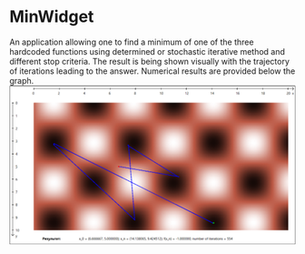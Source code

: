 # MinWidget
 An application allowing one to find a minimum of one of the three hardcoded functions
 using determined or stochastic iterative method and different stop criteria.
 The result is being shown visually with the trajectory of iterations leading to the answer.
 Numerical results are provided below the graph.
 ![example](https://github.com/Bryushinin/MinWidget/blob/main/example.png?raw=true)


